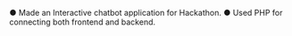 ●	Made an Interactive chatbot application for Hackathon.
●	Used PHP for connecting both frontend and backend.   
